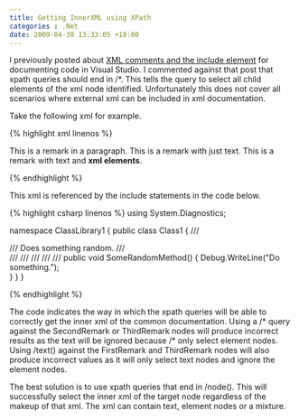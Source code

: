 ```yaml
---
title: Getting InnerXML using XPath
categories : .Net
date: 2009-04-30 13:33:05 +10:00
---
```


I previously posted about [XML comments and the include element][0] for documenting code in Visual Studio. I commented against that post that xpath queries should end in /*. This tells the query to select all child elements of the xml node identified. Unfortunately this does not cover all scenarios where external xml can be included in xml documentation.

Take the following xml for example.

{% highlight xml linenos %}
<?xml version="1.0" encoding="utf-8"?>
<CommonDocumentation>
    <Remarks>
    <Remark name="FirstRemark">
        <para>
        This is a remark in a paragraph.
        </para>
    </Remark>
    <Remark name="SecondRemark">
        This is a remark with just text.
    </Remark>
    <Remark name="ThirdRemark">
        This is a remark with text and <b>xml elements</b>.
    </Remark>
    </Remarks>
</CommonDocumentation>
    
{% endhighlight %}

This xml is referenced by the include statements in the code below.

{% highlight csharp linenos %}
using System.Diagnostics;
     
namespace ClassLibrary1
{
    public class Class1
    {
        /// <summary>
        /// Does something random.
        /// </summary>
        /// <remarks>
        /// <include file="CommonDocumentation.xml" path="CommonDocumentation/Remarks/Remark[@name='FirstRemark']/*" />
        /// <include file="CommonDocumentation.xml" path="CommonDocumentation/Remarks/Remark[@name='SecondRemark']/text()" />
        /// <include file="CommonDocumentation.xml" path="CommonDocumentation/Remarks/Remark[@name='ThirdRemark']/node()" />
        /// </remarks>
        public void SomeRandomMethod()
        {
            Debug.WriteLine("Do something.");    
        }
    }
}
    
{% endhighlight %}

The code indicates the way in which the xpath queries will be able to correctly get the inner xml of the common documentation. Using a /* query against the SecondRemark or ThirdRemark nodes will produce incorrect results as the text will be ignored because /* only select element nodes. Using /text() against the FirstRemark and ThirdRemark nodes will also produce incorrect values as it will only select text nodes and ignore the element nodes.

The best solution is to use xpath queries that end in /node(). This will successfully select the inner xml of the target node regardless of the makeup of that xml. The xml can contain text, element nodes or a mixture.

[0]: post/2008/03/26/xml-comments-and-the-include-element.aspx

